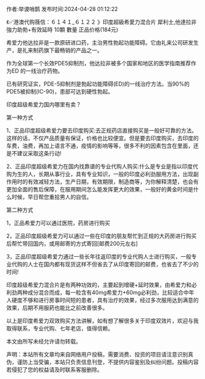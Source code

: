 <p>作者:举谡哨鹊 发布时间:2024-04-28 01:12:22</p>
<p>《✅港澳代购薇信：６１４１_６１２２ 》印度超級希愛力混合片 犀利士,他達拉非 強力助勃+有效延時 10顆 數量 正品价格(184元) </p>
									<p>希爱力他达拉非是一款原研进口药，主治男性勃起功能障碍。它由礼来公司研发生产，是礼来制药旗下最畅销的产品之一。</p><p>作为全球第一个长效PDE5抑制剂，他达拉非被多个国家和地区的医学指南推荐作为ED 的一线治疗药物。</p><p>已有研究证实，PDE-5抑制剂是勃起功能障碍(ED)的一线治疗方法。当90%的PDE5被抑制(IC-90)，患部可达到硬性勃起。</p><p></p><p></p><p>印度超级希爱力国内哪里有卖？</p><p>第一种方式</p><p>1、正品印度超级希爱力要去印度购买:去正规药店直接购买是一般好可靠的方法。这样的话，不仅产品质量有保证，价格也比较便宜。但是要去印度购买，去印度的车费，油费，再加上语言不通，疫情的影响等等，很多不利的因素包含在里面，还是不建议采取这条行动!</p><p>2、正品印度超级希爱力在国内找靠谱的专业代购人购买:什么是专业是指以印度代购为生的人，长期从事行业，具有专业知识，一般的印度必利劲服用方法，出现副作用时的有效减轻方法，生产日期，有效期限，制造商等，为你解释清楚，也会有更加全面的售后保障，在服用期间怎么能发挥更大的效果，一般好的黄金时间是什么时候，早日帮您重拾男人的自信。</p><p>第二种方式</p><p>1，正品希爱力可以通过医院，药房进行购买</p><p>2，正品印度超级希爱力可以通过一些在印度的朋友帮忙到正规的大药房进行购买后帮忙带回国内，或用邮寄的方式寄回[邮费200元左右]</p><p>3，正品印度超级希爱力通过一些长年往返印度的专业代购人士进行购买，一般专业代购的人士在国内都有现货这样不但省去了从印度寄回的邮费，也省去了不少的时间!</p><p>印度超级希爱力混合片是有两种功效的，主要起到增硬+延时效果，由希爱力和必利劲两种成分混合而成，每一粒含有40mg希爱力+60mg必利劲，比较适合中年人硬度不够和进行房事时间短的患者，具有治疗的效果，经过多次服用达到满意的效果，后期不用服葯也能比之前改善很多。</p><p>以上是印度希爱力双效购买方法讲解，如有想了解很多关于印度双效片，欢迎与我取得联系，专业代购、七年老店，值得信赖。</p><p>本文由所写未经允许请勿转载。</p>				声明：本站所有文章均来自网络用户投稿，需要消费、投资的项目请注意识别真伪，谨防上当受骗，本站只负责信息刊登，不提供内容鉴别及纠纷问题。投稿内容若侵犯了您的权益请及时联系客服删除。				
